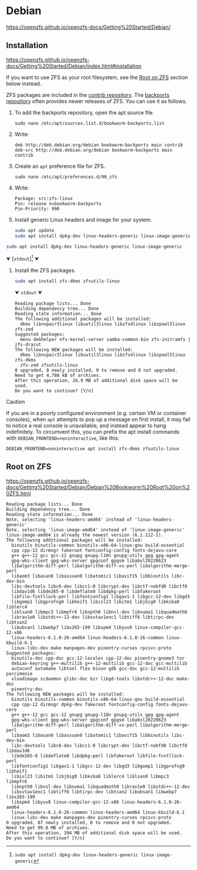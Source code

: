 # Debian

https://openzfs.github.io/openzfs-docs/Getting%20Started/Debian/





## Installation

https://openzfs.github.io/openzfs-docs/Getting%20Started/Debian/index.html#installation

If you want to use ZFS as your root filesystem, see the [Root on ZFS](#root-on-zfs) section below instead.

ZFS packages are included in the [contrib repository](https://packages.debian.org/source/zfs-linux). The [backports repository](https://backports.debian.org/Instructions/) often provides newer releases of ZFS. You can use it as follows.

1. To add the backports repository, open the apt source file.

    ```
    sudo nano /etc/apt/sources.list.d/bookworm-backports.list
    ```

1. Write:

    ```
    deb http://deb.debian.org/debian bookworm-backports main contrib
    deb-src http://deb.debian.org/debian bookworm-backports main contrib
    ```

1. Create an `apt` preference file for ZFS.

    ```
    sudo nano /etc/apt/preferences.d/90_zfs
    ```

1. Write:

    ```
    Package: src:zfs-linux
    Pin: release n=bookworm-backports
    Pin-Priority: 990
    ```

1. Install generic Linux headers and image for your system.

    ```sh
    sudo apt update
    sudo apt install dpkg-dev linux-headers-generic linux-image-generic
    ```

```sh
sudo apt install dpkg-dev linux-headers-generic linux-image-generic
```

⮟ [`stdout`][^out1] ⮟

1. Install the ZFS packages.

    ```sh
    sudo apt install zfs-dkms zfsutils-linux 
    ```
    
    ⮟ `stdout` ⮟
    
    ```
    Reading package lists... Done
    Building dependency tree... Done
    Reading state information... Done
    The following additional packages will be installed:
      dkms libnvpair3linux libuutil3linux libzfs4linux libzpool5linux zfs-zed
    Suggested packages:
      menu debhelper nfs-kernel-server samba-common-bin zfs-initramfs | zfs-dracut
    The following NEW packages will be installed:
      dkms libnvpair3linux libuutil3linux libzfs4linux libzpool5linux zfs-dkms 
      zfs-zed zfsutils-linux
    0 upgraded, 8 newly installed, 0 to remove and 0 not upgraded.
    Need to get 4,788 kB of archives.
    After this operation, 26.9 MB of additional disk space will be used.
    Do you want to continue? [Y/n] 
    ```

> [!Caution]
> If you are in a poorly configured environment (e.g. certain VM or container consoles), when `apt` attempts to pop up a message on first install, it may fail to notice a real console is unavailable, and instead appear to hang indefinitely. To circumvent this, you can prefix the apt install commands with `DEBIAN_FRONTEND=noninteractive`, like this:
>
> ```
> DEBIAN_FRONTEND=noninteractive apt install zfs-dkms zfsutils-linux
> ```





## Root on ZFS

https://openzfs.github.io/openzfs-docs/Getting%20Started/Debian/Debian%20Bookworm%20Root%20on%20ZFS.html







[^out1]: `sudo apt install dpkg-dev linux-headers-generic linux-image-generic`  
  ```
  Reading package lists... Done
  Building dependency tree... Done
  Reading state information... Done
  Note, selecting 'linux-headers-amd64' instead of 'linux-headers-generic'
  Note, selecting 'linux-image-amd64' instead of 'linux-image-generic'
  linux-image-amd64 is already the newest version (6.1.112-1).
  The following additional packages will be installed:
    binutils binutils-common binutils-x86-64-linux-gnu build-essential 
    cpp cpp-12 dirmngr fakeroot fontconfig-config fonts-dejavu-core 
    g++ g++-12 gcc gcc-12 gnupg gnupg-l10n gnupg-utils gpg gpg-agent 
    gpg-wks-client gpg-wks-server gpgconf gpgsm libabsl20220623 
    libalgorithm-diff-perl libalgorithm-diff-xs-perl libalgorithm-merge-perl 
    libaom3 libasan8 libassuan0 libatomic1 libavif15 libbinutils libc-dev-bin 
    libc-devtools libc6-dev libcc1-0 libcrypt-dev libctf-nobfd0 libctf0 
    libdav1d6 libde265-0 libdeflate0 libdpkg-perl libfakeroot 
    libfile-fcntllock-perl libfontconfig1 libgav1-1 libgcc-12-dev libgd3 
    libgomp1 libgprofng0 libheif1 libisl23 libitm1 libjbig0 libksba8 liblerc4 
    liblsan0 libmpc3 libmpfr6 libnpth0 libnsl-dev libnuma1 libquadmath0 
    librav1e0 libstdc++-12-dev libsvtav1enc1 libtiff6 libtirpc-dev libtsan2 
    libubsan1 libwebp7 libx265-199 libxpm4 libyuv0 linux-compiler-gcc-12-x86 
    linux-headers-6.1.0-26-amd64 linux-headers-6.1.0-26-common linux-kbuild-6.1 
    linux-libc-dev make manpages-dev pinentry-curses rpcsvc-proto
  Suggested packages:
    binutils-doc cpp-doc gcc-12-locales cpp-12-doc pinentry-gnome3 tor 
    debian-keyring g++-multilib g++-12-multilib gcc-12-doc gcc-multilib 
    autoconf automake libtool flex bison gdb gcc-doc gcc-12-multilib parcimonie 
    xloadimage scdaemon glibc-doc bzr libgd-tools libstdc++-12-doc make-doc 
    pinentry-doc
  The following NEW packages will be installed:
    binutils binutils-common binutils-x86-64-linux-gnu build-essential 
    cpp cpp-12 dirmngr dpkg-dev fakeroot fontconfig-config fonts-dejavu-core 
    g++ g++-12 gcc gcc-12 gnupg gnupg-l10n gnupg-utils gpg gpg-agent 
    gpg-wks-client gpg-wks-server gpgconf gpgsm libabsl20220623 
    libalgorithm-diff-perl libalgorithm-diff-xs-perl libalgorithm-merge-perl 
    libaom3 libasan8 libassuan0 libatomic1 libavif15 libbinutils libc-dev-bin 
    libc-devtools libc6-dev libcc1-0 libcrypt-dev libctf-nobfd0 libctf0 libdav1d6 
    libde265-0 libdeflate0 libdpkg-perl libfakeroot libfile-fcntllock-perl 
    libfontconfig1 libgav1-1 libgcc-12-dev libgd3 libgomp1 libgprofng0 libheif1 
    libisl23 libitm1 libjbig0 libksba8 liblerc4 liblsan0 libmpc3 libmpfr6 
    libnpth0 libnsl-dev libnuma1 libquadmath0 librav1e0 libstdc++-12-dev 
    libsvtav1enc1 libtiff6 libtirpc-dev libtsan2 libubsan1 libwebp7 libx265-199 
    libxpm4 libyuv0 linux-compiler-gcc-12-x86 linux-headers-6.1.0-26-amd64 
    linux-headers-6.1.0-26-common linux-headers-amd64 linux-kbuild-6.1 
    linux-libc-dev make manpages-dev pinentry-curses rpcsvc-proto
  0 upgraded, 87 newly installed, 0 to remove and 0 not upgraded.
  Need to get 99.8 MB of archives.
  After this operation, 394 MB of additional disk space will be used.
  Do you want to continue? [Y/n]
  ```

[^out2]: 
